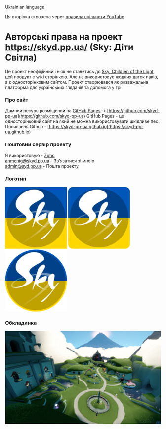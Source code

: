 Ukrainian language

Ця сторінка створена через [правила спільноти YouTube](https://support.google.com/youtube/answer/9288567?hl=uk)

# Авторські права на проект https://skyd.pp.ua/ (Sky: Діти Світла)
Це проект неофіційний і ніяк не ставитись до [Sky: Children of the Light](https://www.thatskygame.com/), цей продукт є wiki сторінкою. Але не використовує жодних даток паків, а є односторінковим сайтом. Проект створювався як розважальна платформа для українських глядачів та допомога у грі. 

### Про сайт
Дамний ресурс розміщений на [GitHub Pages](https://pages.github.com/) → [https://github.com/skyd-pp-ua](https://github.com/skyd-pp-ua)
GitHub Pages - це односторінковий сайт на який не можна використовувати шкідливе пео. <br>
Посилання Github - [https://skyd-pp-ua.github.io](https://skyd-pp-ua.github.io)

### Поштовий сервір проекту
Я використовую - [Zoho](https://www.zoho.com/)<br>
[anmenig@skyd.pp.ua](mailto:anmenig@skyd.pp.ua) - Зв'язатися зі мною <br>
[admin@syd.pp.ua](mailto:admin@syd.pp.ua) - Пошта проекту<br>

### Логотип
<img src="https://raw.githubusercontent.com/skyd-pp-ua/skyd-pp-ua.github.io/main/skyd.pp.ua_logo.png" alt="log" width="200" height="200"> <img src="https://raw.githubusercontent.com/skyd-pp-ua/skyd-pp-ua.github.io/main/skyd.pp.ua_logo-curve.png" alt="logo" width="200" height="200"> <img src="https://raw.githubusercontent.com/skyd-pp-ua/skyd-pp-ua.github.io/main/skyd.pp.ua_logo-circle.png" alt="logo" width="200" height="200"> 
### Обкладинка
<img src="https://raw.githubusercontent.com/skyd-pp-ua/skyd-pp-ua.github.io/main/skyd.pp.ua_cover.jpeg" alt="Cover" >
